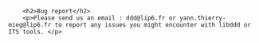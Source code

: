 <html>
 <?php include 'header.md'; ?>

        <h2>Bug report</h2>
        <p>Please send us an email : ddd@lip6.fr or yann.thierry-mieg@lip6.fr to report any issues you might encounter with libddd or ITS tools. </p>

<?php include 'footer.md'; ?>
</html>
